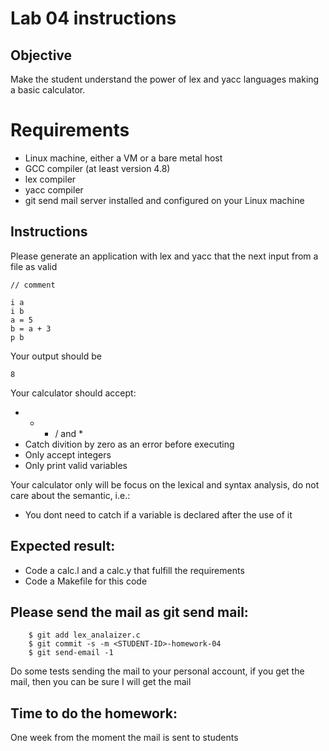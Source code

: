 # Lab 04 instructions

## Objective

Make the student understand the power of lex and yacc languages making a basic
calculator.

# Requirements

* Linux machine, either a VM or a bare metal host
* GCC compiler (at least version 4.8)
* lex compiler
* yacc compiler
* git send mail server installed and configured on your Linux machine

## Instructions

Please generate an application with lex and yacc that the next input from a file as valid

```
// comment

i a
i b
a = 5
b = a + 3
p b
```

Your output should be

```
8
```

Your calculator should accept:

* + - / and * 
* Catch divition by zero as an error before executing
* Only accept integers
* Only print valid variables

Your calculator only will be focus on the lexical and syntax analysis, do not
care about the semantic, i.e.:

* You dont need to catch if a variable is declared after the use of it


## Expected result:

* Code a calc.l and a calc.y  that fulfill the requirements
* Code a Makefile for this code

## Please send the mail as git send mail:

```
    $ git add lex_analaizer.c
    $ git commit -s -m <STUDENT-ID>-homework-04
    $ git send-email -1

```
Do some tests sending the mail to your personal account, if you get the mail,
then you can be sure I will get the mail

## Time to do the homework:

One week from the moment the mail is sent to students

